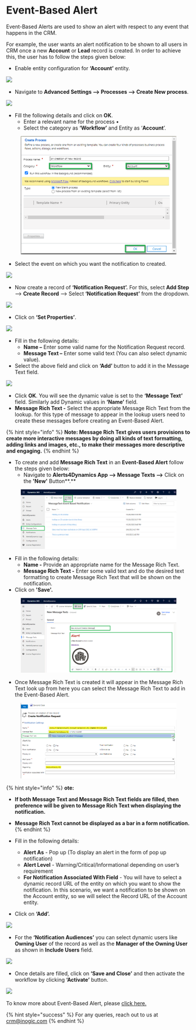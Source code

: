 # Event-Based Alert

Event-Based Alerts are used to show an alert with respect to any event that happens in the CRM.&#x20;

For example, the user wants an alert notification to be shown to all users in CRM once a new **Account** or **Lead** record is created. In order to achieve this, the user has to follow the steps given below:

* Enable entity configuration for **‘Account’** entity.&#x20;

![](<../../../.gitbook/assets/Event\_1 (1).png>)

* Navigate to **Advanced Settings --> Processes --> Create New process**.

![](<../../../.gitbook/assets/Event\_2 (2).png>)

* Fill the following details and click on **OK**.&#x20;
  * Enter a relevant name for the process •
  * Select the category as **‘Workflow’** and Entity as ‘**Account**’.

<figure><img src="../../../.gitbook/assets/3 (12).png" alt=""><figcaption></figcaption></figure>

* Select the event on which you want the notification to created.

![](../../../.gitbook/assets/Event\_4.png)

* Now create a record of **‘Notification Request’.** For this, select **Add Step** --> **Create Record** --> Select **‘Notification Request’** from the dropdown.

![](../../../.gitbook/assets/Event\_5.png)

* Click on **‘Set Properties’**.&#x20;

![](../../../.gitbook/assets/Event\_6.png)

* Fill in the following details:&#x20;
  * **Name –** Enter some valid name for the Notification Request record.&#x20;
  * **Message Text –** Enter some valid text (You can also select dynamic value).&#x20;
* Select the above field and click on **‘Add’** button to add it in the Message Text field.

![](<../../../.gitbook/assets/Event\_1 (5).png>)

* Click **OK**. You will see the dynamic value is set to the **‘Message Text’** field. Similarly add Dynamic values in **‘Name’** field.
* **Message Rich Text -** Select the appropriate Message Rich Text from the lookup. for this type of message to appear in the lookup users need to create these messages before creating an Event-Based Alert.

{% hint style="info" %}
**Note: Message Rich Text gives users provisions to create more interactive messages by doing all kinds of text formatting, adding links and images, etc., to make their messages more descriptive and engaging.**
{% endhint %}

* To create and add **Message Rich Text** in an **Event-Based Alert** follow the steps given below:
  * Navigate to **Alerts4Dynamics App -->  Message Texts -->** Click on the **'New'** Button**.**

<figure><img src="../../../.gitbook/assets/Message Rich Text 1.png" alt=""><figcaption></figcaption></figure>

* Fill in the following details:
  * **Name -** Provide an appropriate name for the Message Rich Text.
  * **Message Rich Text -** Enter some valid text and do the desired text formatting to create Message Rich Text that will be shown on the notification.
* Click on **'Save'.**

<figure><img src="../../../.gitbook/assets/Message Rich Text 2.png" alt=""><figcaption></figcaption></figure>

* Once Message Rich Text is created it will appear in the Message Rich Text look up from here you can select the Message Rich Text to add in the Event-Based Alert.

<figure><img src="../../../.gitbook/assets/Message Rich Text 3 (1).png" alt=""><figcaption></figcaption></figure>

{% hint style="info" %}
**ote:**&#x20;

* **If both Message Text and Message Rich Text fields are filled, then preference will be given to Message Rich Text when displaying the notification.**
* **Message Rich Text cannot be displayed as a bar in a form notification.**&#x20;
{% endhint %}

* Fill in the following details:&#x20;
  * **Alert As** - Pop up (To display an alert in the form of pop up notification)&#x20;
  * **Alert Level** - Warning/Critical/Informational depending on user’s requirement&#x20;
  * **For Notification Associated With Field** - You will have to select a dynamic record URL of the entity on which you want to show the notification. In this scenario, we want a notification to be shown on the Account entity, so we will select the Record URL of the Account entity.
* Click on **‘Add’.**

![](<../../../.gitbook/assets/Event\_2 (5).png>)

* For the **‘Notification Audiences’** you can select dynamic users like **Owning User** of the record as well as the **Manager of the Owning User** as shown in **Include Users** field.

![](<../../../.gitbook/assets/Event\_8 (2).png>)

* Once details are filled, click on **‘Save and Close’** and then activate the workflow by clicking **‘Activate’** button.

![](../../../.gitbook/assets/Event\_9.png)

To know more about Event-Based Alert, please [click here.](https://docs.inogic.com/alerts4dynamics/features/event-based-alert)



{% hint style="success" %}
For any queries, reach out to us at [crm@inogic.com](mailto:crm@inogic.com)
{% endhint %}
